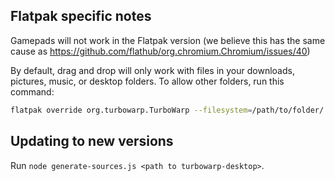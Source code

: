 ## Flatpak specific notes

Gamepads will not work in the Flatpak version (we believe this has the same cause as https://github.com/flathub/org.chromium.Chromium/issues/40)

By default, drag and drop will only work with files in your downloads, pictures, music, or desktop folders. To allow other folders, run this command:

```bash
flatpak override org.turbowarp.TurboWarp --filesystem=/path/to/folder/
```

## Updating to new versions

Run `node generate-sources.js <path to turbowarp-desktop>`.

